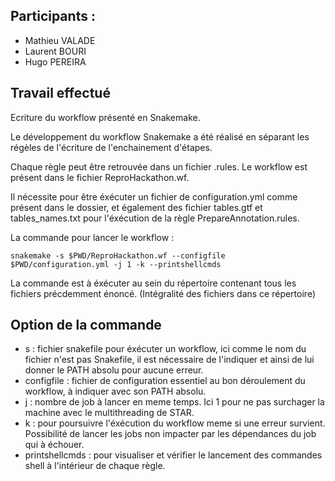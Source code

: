 
## Participants :

- Mathieu VALADE
- Laurent BOURI
- Hugo PEREIRA

## Travail effectué

Ecriture du workflow présenté en Snakemake.

Le développement du workflow Snakemake a été réalisé en séparant les régèles de l'écriture de l'enchainement d'étapes.

Chaque règle peut être retrouvée dans un fichier .rules. Le workflow est présent dans le fichier ReproHackathon.wf.

Il nécessite pour être éxécuter un fichier de configuration.yml comme présent dans le dossier, et également des fichier tables.gtf et tables_names.txt pour l'éxécution de la règle PrepareAnnotation.rules.

La commande pour lancer le workflow :

    snakemake -s $PWD/ReproHackathon.wf --configfile $PWD/configuration.yml -j 1 -k --printshellcmds
    
La commande est à éxécuter au sein du répertoire contenant tous les fichiers précdemment énoncé. (Intégralité des fichiers dans ce répertoire)
    
## Option de la commande
- s : fichier snakefile pour éxécuter un workflow, ici comme le nom du fichier n'est pas Snakefile, il est nécessaire de l'indiquer et ainsi de lui donner le PATH absolu pour aucune erreur.
- configfile : fichier de configuration essentiel au bon déroulement du workflow, à indiquer avec son PATH absolu.
- j : nombre de job à lancer en meme temps. Ici 1 pour ne pas surchager la machine avec le multithreading de STAR.
- k : pour poursuivre l'éxécution du workflow meme si une erreur survient. Possibilité de lancer les jobs non impacter par les dépendances du job qui à échouer.
- printshellcmds : pour visualiser et vérifier le lancement des commandes shell à l'intérieur de chaque règle.
